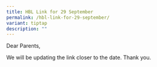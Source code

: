 ```yaml
---
title: HBL Link for 29 September
permalink: /hbl-link-for-29-september/
variant: tiptap
description: ""
---
```

<p>Dear Parents,</p>
<p>We will be updating the link closer to the date. Thank you.</p>